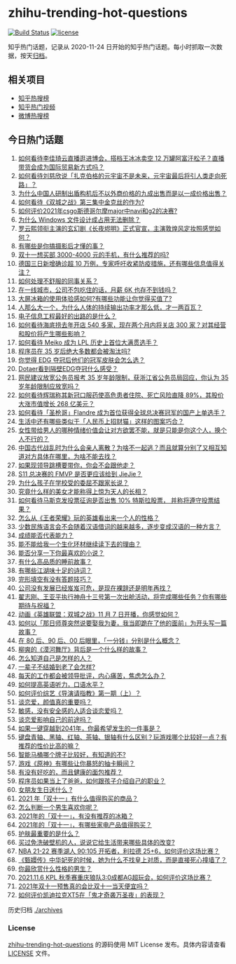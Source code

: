 # zhihu-trending-hot-questions

[![Build Status](https://github.com/justjavac/zhihu-trending-hot-questions/workflows/ci/badge.svg?branch=master)](https://github.com/justjavac/zhihu-trending-hot-questions/actions)
[![license](https://img.shields.io/github/license/justjavac/zhihu-trending-hot-questions)](https://github.com/justjavac/zhihu-trending-hot-questions/blob/master/LICENSE)

知乎热门话题，记录从 2020-11-24 日开始的知乎热门话题。每小时抓取一次数据，按天[归档](./archives)。

## 相关项目

- [知乎热搜榜](https://github.com/justjavac/zhihu-trending-top-search)
- [知乎热门视频](https://github.com/justjavac/zhihu-trending-hot-video)
- [微博热搜榜](https://github.com/justjavac/weibo-trending-hot-search)

## 今日热门话题

<!-- BEGIN -->
<!-- 最后更新时间 Mon Nov 08 2021 09:01:06 GMT+0800 (China Standard Time) -->

1. [如何看待李佳琦云直播逛进博会，搭档王冰冰卖空 12 万罐阿富汗松子？直播带货会成为国际贸易新方式吗？](https://www.zhihu.com/question/497100362)
1. [如何看待刘慈欣说「扎克伯格的元宇宙不是未来，元宇宙最后将引人类走向死路」？](https://www.zhihu.com/question/496880204)
1. [为什么中国人研制出盾构机后不以外商价格的九成出售而是以一成价格出售？](https://www.zhihu.com/question/496473622)
1. [如何看待《双城之战》第三集中金克丝的作为?](https://www.zhihu.com/question/497218752)
1. [如何评价2021年csgo斯德哥尔摩major中navi和g2的决赛?](https://www.zhihu.com/question/497300435)
1. [为什么 Windows 文件设计成占用无法删除？](https://www.zhihu.com/question/496656138)
1. [罗云熙领衔主演的玄幻剧《长夜烬明》正式官宣，主演敦煌风定妆照感觉如何？](https://www.zhihu.com/question/496768376)
1. [有哪些是你搞摄影后才懂的事？](https://www.zhihu.com/question/462079009)
1. [双十一想买部 3000-4000 元的手机，有什么推荐的吗?](https://www.zhihu.com/question/496306365)
1. [德国三日新增确诊超 10 万例，专家呼吁收紧防疫措施，还有哪些信息值得关注？](https://www.zhihu.com/question/497199882)
1. [如何处理不舒服的同事关系？](https://www.zhihu.com/question/48131824)
1. [在一线城市，公司不包吃住的话，月薪 6K 也存不到钱吗？](https://www.zhihu.com/question/496372439)
1. [大屏冰箱的使用体验感如何?有哪些功能让你觉得买值了?](https://www.zhihu.com/question/496806881)
1. [人那么大一个，为什么人体的持续输出功率才那么低，才一两百瓦？](https://www.zhihu.com/question/496628611)
1. [电子信息工程最好的出路的是什么？](https://www.zhihu.com/question/492073645)
1. [如何看待海底捞去年开店 540 多家，现在两个月内将关店 300 家？对其经营和股价将产生哪些影响？](https://www.zhihu.com/question/496894229)
1. [如何看待 Meiko 成为 LPL 历史上首位大满贯选手？](https://www.zhihu.com/question/497147867)
1. [程序员在 35 岁后绝大多数都会被淘汰吗?](https://www.zhihu.com/question/496034281)
1. [你觉得 EDG 夺冠后他们的冠军皮肤会怎么选？](https://www.zhihu.com/question/497148632)
1. [Dotaer看到隔壁EDG夺冠什么感受？](https://www.zhihu.com/question/497157171)
1. [网民建议放宽公务员报考 35 岁年龄限制，获浙江省公务员局回应，你认为 35 岁年龄限制应放宽吗？](https://www.zhihu.com/question/497239438)
1. [如何看待辉瑞称其新冠口服药使高危患者住院、死亡风险直降 89%，其股价大涨市值增长 268 亿美元？](https://www.zhihu.com/question/496955961)
1. [如何看待「圣枪哥」Flandre 成为首位获得全球总决赛冠军的国产上单选手？](https://www.zhihu.com/question/497150078)
1. [生活中还有哪些类似于「人民币上招财猫」这样的图案巧合？](https://www.zhihu.com/question/497115749)
1. [女性带给男人的哪种情绪价值会让对方欲罢不能，就是只能是你这个人，换个人不行的？](https://www.zhihu.com/question/420320432)
1. [中国古代战乱时为什么会亲人离散？为啥不一起逃？而且就算分别了又相互知道对方具体在哪里，为啥不能去找？](https://www.zhihu.com/question/497054603)
1. [如果现领导跳槽要带你，你会不会跟他走？](https://www.zhihu.com/question/496224827)
1. [S11 总决赛的 FMVP 是否更应该给到 JieJie？](https://www.zhihu.com/question/497145016)
1. [为什么孩子在学校受的委屈不跟家长说？](https://www.zhihu.com/question/492508567)
1. [究竟什么样的美女才能称得上惊为天人的长相？](https://www.zhihu.com/question/59544166)
1. [如何看待马斯克发投票征询是否出售 10% 特斯拉股票， 并称将遵守投票结果？](https://www.zhihu.com/question/497174178)
1. [怎么从《王者荣耀》玩的英雄看出来一个人的性格？](https://www.zhihu.com/question/355786205)
1. [少数民族语言会不会随着汉语借词的越来越多，逐步变成汉语的一种方言？](https://www.zhihu.com/question/35137133)
1. [成绩能否代表能力？](https://www.zhihu.com/question/494459039)
1. [能不能给我一个生化环材继续读下去的理由？](https://www.zhihu.com/question/495297311)
1. [能否分享一下你最喜欢的小说？](https://www.zhihu.com/question/486545143)
1. [有什么高品质的睡前故事？](https://www.zhihu.com/question/22440299)
1. [有哪些江湖味十足的诗词？](https://www.zhihu.com/question/282542258)
1. [完形填空有没有答题技巧？](https://www.zhihu.com/question/21864589)
1. [公司没有发展已经岌岌可危，是现在裸辞还是明年再找？](https://www.zhihu.com/question/496357090)
1. [翟志刚、王亚平执行神舟十三号第一次出舱活动，将完成哪些任务？你有哪些期待与祝福？](https://www.zhihu.com/question/496880806)
1. [动画《英雄联盟：双城之战》11 月 7 日开播，你感觉如何？](https://www.zhihu.com/question/496825969)
1. [如何以「那日师尊突然说要娶我为妻，我当即跪在了他的面前」为开头写一篇故事？](https://www.zhihu.com/question/490804630)
1. [在 80 后、90 后、00 后眼里，「一分钱」分别是什么概念？](https://www.zhihu.com/question/496791130)
1. [柳爽的《漠河舞厅》背后是一个什么样的故事？](https://www.zhihu.com/question/381264832)
1. [怎么知道自己是怎样的人？](https://www.zhihu.com/question/21650774)
1. [一辈子不结婚到老了会怎样?](https://www.zhihu.com/question/443354340)
1. [每天的工作都会被领导批评，内心痛苦，焦虑怎么办？](https://www.zhihu.com/question/496472084)
1. [如何提高英语听力，口语水平？](https://www.zhihu.com/question/454741436)
1. [如何评价综艺《导演请指教》第一期（上）？](https://www.zhihu.com/question/496890776)
1. [谈恋爱，颜值真的重要吗？](https://www.zhihu.com/question/485367235)
1. [敏感，没有安全感的人适合谈恋爱吗？](https://www.zhihu.com/question/485939950)
1. [谈恋爱影响自己的前途吗？](https://www.zhihu.com/question/486632274)
1. [如果一键穿越到2041年，你最希望发生的一件事是？](https://www.zhihu.com/question/496973831)
1. [键盘青轴、黑轴、红轴、茶轴、银轴有什么区别？玩游戏哪个比较好一点？有推荐的性价比高的嘛？](https://www.zhihu.com/question/324433964)
1. [智能马桶哪个牌子比较好，有知道的不?](https://www.zhihu.com/question/28712062)
1. [游戏《原神》有哪些让你暴怒的抽卡瞬间？](https://www.zhihu.com/question/459051152)
1. [有没有好吃的，而且健康的面包推荐？](https://www.zhihu.com/question/477417573)
1. [程序员如果当上了爸爸，如何跟孩子介绍自己的职业？](https://www.zhihu.com/question/24201778)
1. [女朋友生日送什么 ?](https://www.zhihu.com/question/488170020)
1. [2021 年「双十一」有什么值得购买的商品？](https://www.zhihu.com/question/488979366)
1. [怎么判断一个男生喜欢你呢？](https://www.zhihu.com/question/456029274)
1. [2021年的「双十一」，有没有推荐的冰箱？](https://www.zhihu.com/question/489412753)
1. [2021年的「双十一」，有哪些家电产品值得购买？](https://www.zhihu.com/question/489411149)
1. [护肤最重要的是什么？](https://www.zhihu.com/question/428147299)
1. [买过免洗破壁机的人，说说它给生活带来哪些具体的改变?](https://www.zhihu.com/question/496803985)
1. [NBA 21-22 赛季湖人 90:105 开拓者，利拉德 25+6，如何评价这场比赛？](https://www.zhihu.com/question/497180961)
1. [《甄嬛传》中华妃死的时候，她为什么不找皇上对质，而是直接死心撞墙了？](https://www.zhihu.com/question/401760465)
1. [你最欣赏什么性格的男生？](https://www.zhihu.com/question/374044704)
1. [2021.11.6 KPL 秋季赛重庆狼队3:0成都AG超玩会，如何评价这场比赛？](https://www.zhihu.com/question/497114976)
1. [2021年双十一预售真的会比双十一当天便宜吗？](https://www.zhihu.com/question/301494154)
1. [如何评价凯迪拉克XT5在「鬼才奇袭万圣夜」的表现？](https://www.zhihu.com/question/495934780)

<!-- END -->

历史归档 [./archives](./archives)

### License

[zhihu-trending-hot-questions](https://github.com/justjavac/zhihu-trending-hot-questions)
的源码使用 MIT License 发布。具体内容请查看 [LICENSE](./LICENSE) 文件。
